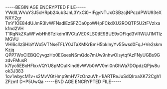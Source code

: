 -----BEGIN AGE ENCRYPTED FILE-----
YWdlLWVuY3J5cHRpb24ub3JnL3YxCi0+IFgyNTUxOSBzcjNPczdPWU93eXNXY2gr
TmY1OE84dUJmR3IvWFNadlEzSFZDa0poWHpFCkdXU2ROQTF5U2tFVzIxak1nd2VH
T1RqNkZKaWFwbHh6Tzlkdm1IVCtuVE0KLS0tIE9BUE9xOFlqd3VRWUJ1MTlzMGVU
VHl6clIzSHlaYWx5VTNseTFLY0JTaXMKrBmH5bkInyYv55wsd0FqJ+Ve2skmKzjq
QPP7WxClEBQCyvgzHo0EGsesNSmQdo7mUw9nhwOlsytqfAzFNyUGBs9GzdvFMusR
k7fyo5EBxHFlxxVQYU8pMOuIKind6vWVb0WV0mi0nGhWa7DOpdzQPjw8uok3J383
1ov1wbycM1v+s2MvVGtHmp9mHV7zOnzuVh+1iARTReJuSdQIrxaXK72Cgh1ZFzm1
D+P5UwQa
-----END AGE ENCRYPTED FILE-----
